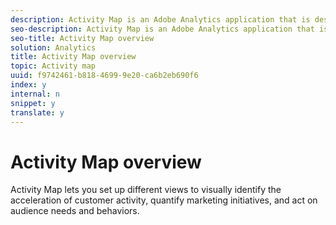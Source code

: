 ```yaml
---
description: Activity Map is an Adobe Analytics application that is designed to rank link activity using visual overlays and provide a dashboard of real-time analytics to monitor audience engagement of your web pages.
seo-description: Activity Map is an Adobe Analytics application that is designed to rank link activity using visual overlays and provide a dashboard of real-time analytics to monitor audience engagement of your web pages.
seo-title: Activity Map overview
solution: Analytics
title: Activity Map overview
topic: Activity map
uuid: f9742461-b818-4699-9e20-ca6b2eb690f6
index: y
internal: n
snippet: y
translate: y
---
```


# Activity Map overview

Activity Map lets you set up different views to visually identify the acceleration of customer activity, quantify marketing initiatives, and act on audience needs and behaviors. 
